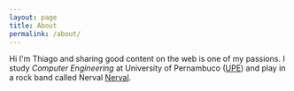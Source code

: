 ```yaml
---
layout: page
title: About
permalink: /about/
---
```


Hi I'm Thiago and sharing good content on the web is one of my passions. I study <i>Computer Engineering</i> at University of Pernambuco (<a href="http://www.poli.br" target="_blank">UPE</a>) and play in a rock band called Nerval <a href="http://www.soundcloud.com/nervaloficial" target="_blank">Nerval</a>.
